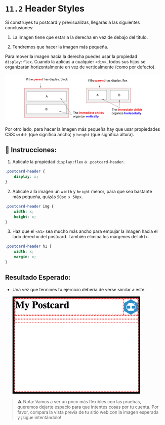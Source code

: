 # `11.2` Header Styles

Si construyes tu postcard y previsualizas, llegarás a las siguientes conclusiones:

1. La imagen tiene que estar a la derecha en vez de debajo del título.

2. Tendremos que hacer la imagen más pequeña.

Para mover la imagen hacia la derecha puedes usar la propiedad `display:flex`. Cuando la aplicas a cualquier `<div>`, todos sus hijos se organizarán horizontalmente en vez de verticalmente (como por defecto).

![display flex vs block](../../assets/display-block-vs-flex.png?raw=true)

Por otro lado, para hacer la imagen más pequeña hay que usar propiedades CSS: `width` (que significa ancho) y `height` (que significa altura).

## 📝 Instrucciones:

1. Aplícale la propiedad `display:flex` a `.postcard-header`. 

```css
.postcard-header {
	display: x;
}
```

2. Aplícale a la imagen un `width` y `height` menor, para que sea bastante más pequeña, quizás `50px x 50px`.

```css 
.postcard-header img {
	width: x;
	height: x;
}
```

3. Haz que el `<h1>` sea mucho más ancho para empujar la imagen hacia el lado derecho del postcard. También elimina los márgenes del `<h1>`.

```css
.postcard-header h1 {
	width: x;
	margin: x;
}
```

## Resultado Esperado:

+ Una vez que termines tu ejercicio debería de verse similar a este:

    ![Preview](../../assets/header-styles.png?raw=true)

>⚠️ Nota: Vamos a ser un poco más flexibles con las pruebas, queremos dejarte espacio para que intentes cosas por tu cuenta. Por favor, compara la vista previa de tu sitio web con la imagen esperada y ¡sigue intentándolo!


